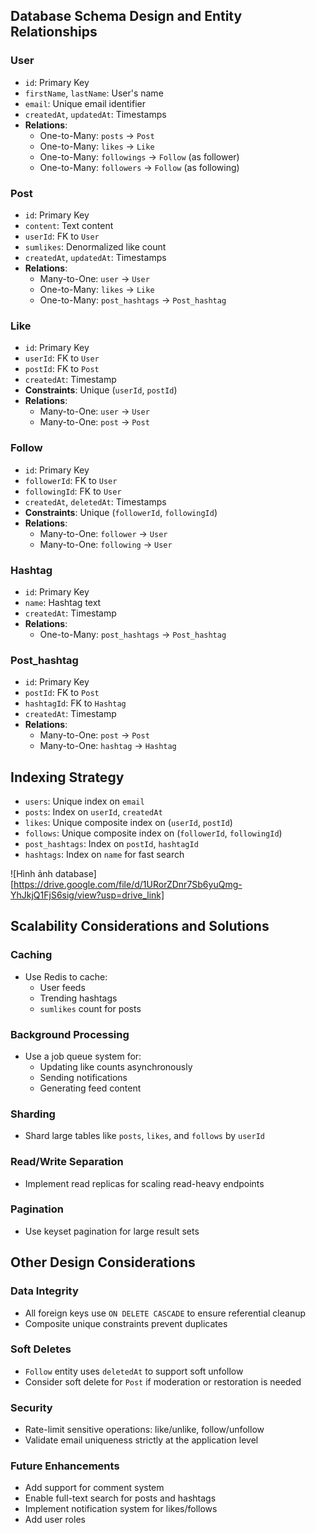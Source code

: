 
## Database Schema Design and Entity Relationships

### User
- `id`: Primary Key
- `firstName`, `lastName`: User's name
- `email`: Unique email identifier
- `createdAt`, `updatedAt`: Timestamps
- **Relations**:
  - One-to-Many: `posts` → `Post`
  - One-to-Many: `likes` → `Like`
  - One-to-Many: `followings` → `Follow` (as follower)
  - One-to-Many: `followers` → `Follow` (as following)

### Post
- `id`: Primary Key
- `content`: Text content
- `userId`: FK to `User`
- `sumlikes`: Denormalized like count
- `createdAt`, `updatedAt`: Timestamps
- **Relations**:
  - Many-to-One: `user` → `User`
  - One-to-Many: `likes` → `Like`
  - One-to-Many: `post_hashtags` → `Post_hashtag`

### Like
- `id`: Primary Key
- `userId`: FK to `User`
- `postId`: FK to `Post`
- `createdAt`: Timestamp
- **Constraints**: Unique (`userId`, `postId`)
- **Relations**:
  - Many-to-One: `user` → `User`
  - Many-to-One: `post` → `Post`

### Follow
- `id`: Primary Key
- `followerId`: FK to `User`
- `followingId`: FK to `User`
- `createdAt`, `deletedAt`: Timestamps
- **Constraints**: Unique (`followerId`, `followingId`)
- **Relations**:
  - Many-to-One: `follower` → `User`
  - Many-to-One: `following` → `User`

### Hashtag
- `id`: Primary Key
- `name`: Hashtag text
- `createdAt`: Timestamp
- **Relations**:
  - One-to-Many: `post_hashtags` → `Post_hashtag`

### Post_hashtag
- `id`: Primary Key
- `postId`: FK to `Post`
- `hashtagId`: FK to `Hashtag`
- `createdAt`: Timestamp
- **Relations**:
  - Many-to-One: `post` → `Post`
  - Many-to-One: `hashtag` → `Hashtag`


## Indexing Strategy

- `users`: Unique index on `email`
- `posts`: Index on `userId`, `createdAt`
- `likes`: Unique composite index on (`userId`, `postId`)
- `follows`: Unique composite index on (`followerId`, `followingId`)
- `post_hashtags`: Index on `postId`, `hashtagId`
- `hashtags`: Index on `name` for fast search

![Hình ảnh database][https://drive.google.com/file/d/1URorZDnr7Sb6yuQmg-YhJkjQ1FjS6sig/view?usp=drive_link]


## Scalability Considerations and Solutions

### Caching
- Use Redis to cache:
  - User feeds
  - Trending hashtags
  - `sumlikes` count for posts

### Background Processing
- Use a job queue system for:
  - Updating like counts asynchronously
  - Sending notifications
  - Generating feed content

### Sharding
- Shard large tables like `posts`, `likes`, and `follows` by `userId`

### Read/Write Separation
- Implement read replicas for scaling read-heavy endpoints

### Pagination
- Use keyset pagination for large result sets 


## Other Design Considerations

### Data Integrity
- All foreign keys use `ON DELETE CASCADE` to ensure referential cleanup
- Composite unique constraints prevent duplicates 

### Soft Deletes
- `Follow` entity uses `deletedAt` to support soft unfollow
- Consider soft delete for `Post` if moderation or restoration is needed

### Security
- Rate-limit sensitive operations: like/unlike, follow/unfollow
- Validate email uniqueness strictly at the application level

### Future Enhancements
- Add support for comment system
- Enable full-text search for posts and hashtags
- Implement notification system for likes/follows
- Add user roles 

